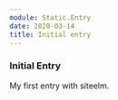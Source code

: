 ```yaml
---
module: Static.Entry
date: 2020-03-14
title: Initial entry
---
```


### Initial Entry

My first entry with siteelm.
